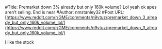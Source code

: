 #Title: Premarket down 3% already but only 160k volume? Lol yeah ok apes aren’t selling. End is near
#Author: nmstanley32
#Post URL: [https://www.reddit.com/r/GME/comments/n9vtuz/premarket_down_3_already_but_only_160k_volume_lol/](https://www.reddit.com/r/GME/comments/n9vtuz/premarket_down_3_already_but_only_160k_volume_lol/)


I like the stock
